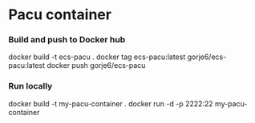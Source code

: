 # Pacu container

### Build and push to Docker hub
docker build -t ecs-pacu .
docker tag ecs-pacu:latest gorje6/ecs-pacu:latest
docker push gorje6/ecs-pacu

### Run locally
docker build -t my-pacu-container .
docker run -d -p 2222:22 my-pacu-container